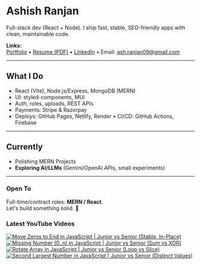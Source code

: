 # Ashish Ranjan

Full-stack dev (React + Node). I ship fast, stable, SEO-friendly apps with clean, maintainable code.

**Links:**  
[Portfolio](https://www.ashishranjan.net) • 
[Resume (PDF)](https://github.com/a2rp/resume/releases/latest/download/Ashish_Ranjan_Resume.pdf) • 
[LinkedIn](https://www.linkedin.com/in/aashishranjan/) • 
Email: ash.ranjan09@gmail.com

---

## What I Do
- React (Vite), Node.js/Express, MongoDB (MERN)
- UI: styled-components, MUI
- Auth, roles, uploads, REST APIs
- Payments: Stripe & Razorpay
- Deploys: GitHub Pages, Netlify, Render • CI/CD: GitHub Actions, Firebase

---

## Currently
- Polishing MERN Projects
- **Exploring AI/LLMs** (Gemini/OpenAI APIs, small experiments)

---

### Open To
Full-time/contract roles: **MERN / React**.  
Let's build something solid. 🚀

### Latest YouTube Videos
<p align="left">

<!-- BEGIN YOUTUBE-CARDS -->
[![Move Zeros to End in JavaScript | Junior vs Senior (Stable, In-Place)](https://ytcards.demolab.com/?id=VNAwdsaQL2c&title=Move+Zeros+to+End+in+JavaScript+%7C+Junior+vs+Senior+%28Stable%2C+In-Place%29&lang=en&timestamp=1761250510&background_color=%230d1117&title_color=%23ffffff&stats_color=%23b3b3b3&max_title_lines=2&width=360&border_radius=10 "Move Zeros to End in JavaScript | Junior vs Senior (Stable, In-Place)")](https://www.youtube.com/shorts/VNAwdsaQL2c)
[![Missing Number (0..n) in JavaScript | Junior vs Senior (Sum vs XOR)](https://ytcards.demolab.com/?id=wsmKT2ggh8k&title=Missing+Number+%280..n%29+in+JavaScript+%7C+Junior+vs+Senior+%28Sum+vs+XOR%29&lang=en&timestamp=1761249458&background_color=%230d1117&title_color=%23ffffff&stats_color=%23b3b3b3&max_title_lines=2&width=360&border_radius=10 "Missing Number (0..n) in JavaScript | Junior vs Senior (Sum vs XOR)")](https://www.youtube.com/shorts/wsmKT2ggh8k)
[![Rotate Array in JavaScript | Junior vs Senior (Loop vs Slice)](https://ytcards.demolab.com/?id=gU13S3Q3I-o&title=Rotate+Array+in+JavaScript+%7C+Junior+vs+Senior+%28Loop+vs+Slice%29&lang=en&timestamp=1761248515&background_color=%230d1117&title_color=%23ffffff&stats_color=%23b3b3b3&max_title_lines=2&width=360&border_radius=10 "Rotate Array in JavaScript | Junior vs Senior (Loop vs Slice)")](https://www.youtube.com/shorts/gU13S3Q3I-o)
[![Second Largest Number in JavaScript | Junior vs Senior (Distinct Values)](https://ytcards.demolab.com/?id=ydD3Ql23e6g&title=Second+Largest+Number+in+JavaScript+%7C+Junior+vs+Senior+%28Distinct+Values%29&lang=en&timestamp=1761248149&background_color=%230d1117&title_color=%23ffffff&stats_color=%23b3b3b3&max_title_lines=2&width=360&border_radius=10 "Second Largest Number in JavaScript | Junior vs Senior (Distinct Values)")](https://www.youtube.com/shorts/ydD3Ql23e6g)
<!-- END YOUTUBE-CARDS -->

</p>
